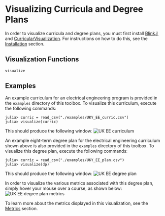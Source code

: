 # Visualizing Curricula and Degree Plans

In order to visualize curricula and degree plans, you must first install [Blink.jl](http://junolab.org/Blink.jl/latest/) and [CurricularVisualization](https://github.com/CurricularAnalytics/CurricularVisualization.jl). For instructions on how to do this, see the [Installation](@ref) section.

## Visualization Functions

```@docs
visualize
```

## Examples
An example curriculum for an electrical engineering program is provided in the `examples` directory of this toolbox.  To visualize this curriculum, execute the following commands:

```julia-repl
julia> curric = read_csv("./examples/UKY_EE_curric.csv")
julia> visualize(curric)
```

This should produce the following window:
![UK EE curriculum](./UK-EE-curric.png)

An example eight-term degree plan for the electrical engineering curriculum shown above is also provided in the `examples` directory of this toolbox. To visualize this degree plan, execute the following commands:

```julia-repl
julia> curric = read_csv("./examples/UKY_EE_plan.csv")
julia> visualize(dp)
```

This should produce the following window:
![UK EE degree plan](./UK-EE-degree-plan.png)

In order to visualize the various metrics associated with this degree plan, simply hover your mouse over a course, as shown below:
![UK EE degree plan metrics](./UK-EE-metrics.png)

To learn more about the metrics displayed in this visualization, see the [Metrics](@ref) section.

